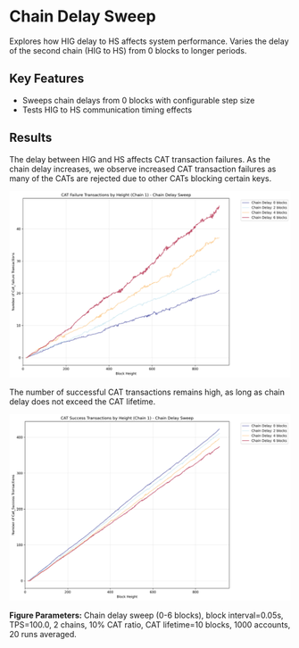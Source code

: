 # Chain Delay Sweep

Explores how HIG delay to HS affects system performance. Varies the delay of the second chain (HIG to HS) from 0 blocks to longer periods.

## Key Features

- Sweeps chain delays from 0 blocks with configurable step size
- Tests HIG to HS communication timing effects

## Results

The delay between HIG and HS affects CAT transaction failures. As the chain delay increases, we observe increased CAT transaction failures as many of the CATs are rejected due to other CATs blocking certain keys.

![Failed CAT Transactions](./tx_failure_cat.png)

The number of successful CAT transactions remains high, as long as chain delay does not exceed the CAT lifetime.

![Successful CAT Transactions](./tx_success_cat.png)

**Figure Parameters:** Chain delay sweep (0-6 blocks), block interval=0.05s, TPS=100.0, 2 chains, 10% CAT ratio, CAT lifetime=10 blocks, 1000 accounts, 20 runs averaged.
